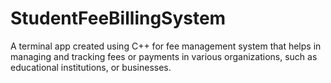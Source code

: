 # StudentFeeBillingSystem
A terminal app created using C++ for fee management system that helps in managing and tracking fees or payments in various organizations, such as educational institutions, or businesses.
